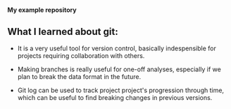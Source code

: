 #### My example repository

## What I learned about git:

- It is a very useful tool for version control, basically indespensible for projects requiring collaboration with others.

- Making branches is really useful for one-off analyses, especially if we plan to break the data format in the future.

- Git log can be used to track project project's progression through time, which can be useful to find breaking changes in previous versions.
